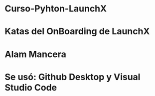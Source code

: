 # Curso-Pyhton-LaunchX
# Katas del OnBoarding de LaunchX
# Alam Mancera
# Se usó: Github Desktop y Visual Studio Code
